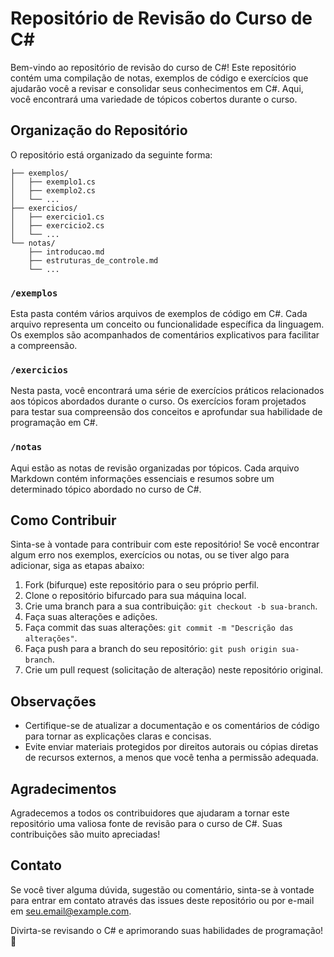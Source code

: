 # Repositório de Revisão do Curso de C#

Bem-vindo ao repositório de revisão do curso de C#! Este repositório contém uma compilação de notas, exemplos de código e exercícios que ajudarão você a revisar e consolidar seus conhecimentos em C#. Aqui, você encontrará uma variedade de tópicos cobertos durante o curso.

## Organização do Repositório

O repositório está organizado da seguinte forma:

```
├── exemplos/
│   ├── exemplo1.cs
│   ├── exemplo2.cs
│   └── ...
├── exercicios/
│   ├── exercicio1.cs
│   ├── exercicio2.cs
│   └── ...
└── notas/
    ├── introducao.md
    ├── estruturas_de_controle.md
    └── ...
```

### `/exemplos`

Esta pasta contém vários arquivos de exemplos de código em C#. Cada arquivo representa um conceito ou funcionalidade específica da linguagem. Os exemplos são acompanhados de comentários explicativos para facilitar a compreensão.

### `/exercicios`

Nesta pasta, você encontrará uma série de exercícios práticos relacionados aos tópicos abordados durante o curso. Os exercícios foram projetados para testar sua compreensão dos conceitos e aprofundar sua habilidade de programação em C#.

### `/notas`

Aqui estão as notas de revisão organizadas por tópicos. Cada arquivo Markdown contém informações essenciais e resumos sobre um determinado tópico abordado no curso de C#.

## Como Contribuir

Sinta-se à vontade para contribuir com este repositório! Se você encontrar algum erro nos exemplos, exercícios ou notas, ou se tiver algo para adicionar, siga as etapas abaixo:

1. Fork (bifurque) este repositório para o seu próprio perfil.
2. Clone o repositório bifurcado para sua máquina local.
3. Crie uma branch para a sua contribuição: `git checkout -b sua-branch`.
4. Faça suas alterações e adições.
5. Faça commit das suas alterações: `git commit -m "Descrição das alterações"`.
6. Faça push para a branch do seu repositório: `git push origin sua-branch`.
7. Crie um pull request (solicitação de alteração) neste repositório original.

## Observações

- Certifique-se de atualizar a documentação e os comentários de código para tornar as explicações claras e concisas.
- Evite enviar materiais protegidos por direitos autorais ou cópias diretas de recursos externos, a menos que você tenha a permissão adequada.

## Agradecimentos

Agradecemos a todos os contribuidores que ajudaram a tornar este repositório uma valiosa fonte de revisão para o curso de C#. Suas contribuições são muito apreciadas!

## Contato

Se você tiver alguma dúvida, sugestão ou comentário, sinta-se à vontade para entrar em contato através das issues deste repositório ou por e-mail em [seu.email@example.com](mailto:wallace.vilela9@outlook.com).

Divirta-se revisando o C# e aprimorando suas habilidades de programação! 🚀
